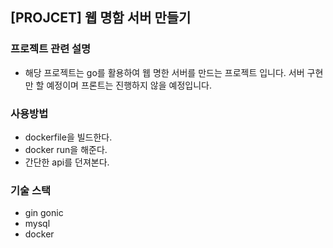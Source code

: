 ## [PROJCET] 웹 명함 서버 만들기
### 프로젝트 관련 설명
- 해당 프로젝트는 go를 활용하여 웹 명한 서버를 만드는 프로젝트 입니다. 서버 구현만 할 예정이며 프론트는 진행하지 않을 예정입니다.
### 사용방법
- dockerfile을 빌드한다.
- docker run을 해준다.
- 간단한 api를 던져본다.
### 기술 스택
- gin gonic
- mysql
- docker
